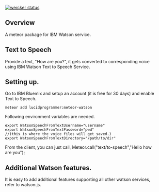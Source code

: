[![wercker status](https://app.wercker.com/status/20f397f1d478891979d4b3acff73ea18/s/master "wercker status")](https://app.wercker.com/project/bykey/20f397f1d478891979d4b3acff73ea18)

## Overview

A meteor package for IBM Watson service.

## Text to Speech
Provide a text, "How are you?", it gets converted to corresponding voice using IBM Watson Text to Speech Service.
## Setting up.
Go to IBM Bluemix and setup an account (it is free for 30 days) and enable Text to Speech.

```
meteor add lucidprogrammer:meteor-watson
```
Following environment variables are needed.
```
export WatsonSpeechFromTextUsername="username"
export WatsonSpeechFromTextPassword="pwd"
//(this is where the voice files will get saved.)
export WatsonSpeechFromTextDirectory="/path/to/dir"
```

From the client, you can just call, Meteor.call("text/to-speech","Hello how are you");

## Additional Watson features.
It is easy to add additional features supporting all other watson services, refer to watson.js.
